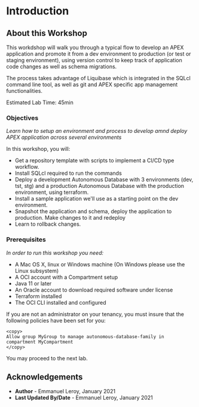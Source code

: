 # Introduction

## About this Workshop

This workdshop will walk you through a typical flow to develop an APEX application and promote it from a dev environment to production (or test or staging environment), using version control to keep track of application code changes as well as schema migrations.

The process takes advantage of Liquibase which is integrated in the SQLcl command line tool, as well as git and APEX specific app management functionalities.

Estimated Lab Time: 45min

### Objectives

*Learn how to setup an environment and process to develop amnd deploy APEX application across several environments*

In this workshop, you will:
- Get a repository template with scripts to implement a CI/CD type workflow.
- Install SQLcl required to run the commands
- Deploy a development Autonomous Database with 3 environments (dev, tst, stg) and a production Autonomous Database with the production environment, using terraform.
- Install a sample application we'll use as a starting point on the dev environment.
- Snapshot the application and schema, deploy the application to production. Make changes to it and redeploy
- Learn to rollback changes.

### Prerequisites

*In order to run this workshop you need:*

* A Mac OS X, linux or Windows machine (On Windows please use the Linux subsystem)
* A OCI account with a Compartment setup
* Java 11 or later
* An Oracle account to download required software under license
* Terraform installed
* The OCI CLI installed and configured

If you are not an administrator on your tenancy, you must insure that the following policies have been set for you:

```
<copy>
Allow group MyGroup to manage autonomous-database-family in compartment MyCompartment
</copy>
```

You may proceed to the next lab.

## Acknowledgements

 - **Author** - Emmanuel Leroy, January 2021
 - **Last Updated By/Date** - Emmanuel Leroy, January 2021

